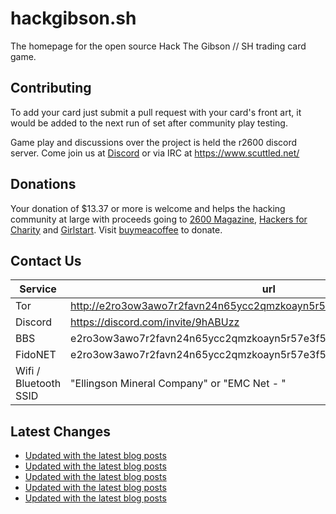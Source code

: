 # hackgibson.sh
The homepage for the open source Hack The Gibson // SH trading card game.


## Contributing

To add your card just submit a pull request with your card's front art, it would be added to the next run of set after community play testing.

Game play and discussions over the project is held the r2600 discord server. Come join us at [Discord](https://discord.com/invite/9hABUzz) or via IRC at https://www.scuttled.net/


## Donations

Your donation of $13.37 or more is welcome and helps the hacking community at large with proceeds going to [2600 Magazine](https://2600.com/), [Hackers for Charity](https://hackersforcharity.org) and [Girlstart](https://girlstart.org).  Visit [buymeacoffee](https://www.buymeacoffee.com/hackgibson.sh) to donate.


## Contact Us

Service | url
-|-
Tor | http://e2ro3ow3awo7r2favn24n65ycc2qmzkoayn5r57e3f56nvjwdcgg32ad.onion
Discord | https://discord.com/invite/9hABUzz
BBS | e2ro3ow3awo7r2favn24n65ycc2qmzkoayn5r57e3f56nvjwdcgg32ad.onion:23
FidoNET | e2ro3ow3awo7r2favn24n65ycc2qmzkoayn5r57e3f56nvjwdcgg32ad.onion:24554
Wifi / Bluetooth SSID | "Ellingson Mineral Company" or "EMC Net - <fidonet address>"

## Latest Changes
<!-- BLOG-POST-LIST:START -->
- [Updated with the latest blog posts](https://github.com/DFW2600/hackgibson.sh/commit/87e6e79cfc3272924d0703001b5b71e409398b4e)
- [Updated with the latest blog posts](https://github.com/DFW2600/hackgibson.sh/commit/ca472ab62966c98654403afb88d46fb89d0eff2d)
- [Updated with the latest blog posts](https://github.com/DFW2600/hackgibson.sh/commit/ffaef5a987baf5b2d5f15461a59055fc7bde2fa1)
- [Updated with the latest blog posts](https://github.com/DFW2600/hackgibson.sh/commit/3fc874ed4d9e1e61abdd4e66bb1dd613aaec608e)
- [Updated with the latest blog posts](https://github.com/DFW2600/hackgibson.sh/commit/bc9d60751c4d59e95e69c0fc4199632517619a4a)
<!-- BLOG-POST-LIST:END -->
